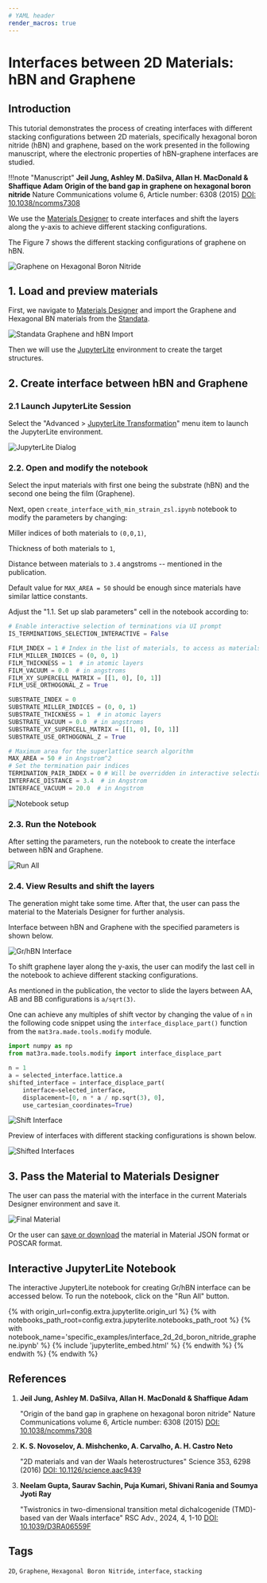 ```yaml
---
# YAML header
render_macros: true
---
```


# Interfaces between 2D Materials: hBN and Graphene

## Introduction

This tutorial demonstrates the process of creating interfaces with different stacking configurations between 2D materials, specifically hexagonal boron nitride (hBN) and graphene, based on the work presented in the following manuscript, where the electronic properties of hBN-graphene interfaces are studied.

!!!note "Manuscript"
    **Jeil Jung, Ashley M. DaSilva, Allan H. MacDonald & Shaffique Adam**
    **Origin of the band gap in graphene on hexagonal boron nitride**
    Nature Communications volume 6, Article number: 6308 (2015)
    [DOI: 10.1038/ncomms7308](https://doi.org/10.1038/ncomms7308)


We use the [Materials Designer](../../../materials-designer/overview.md) to create interfaces and shift the layers along the y-axis to achieve different stacking configurations.

The Figure 7 shows the different stacking configurations of graphene on hBN.

![Graphene on Hexagonal Boron Nitride](/images/tutorials/materials/interfaces/interface_2d_2d_graphene_boron_nitride/0-figure-from-manuscript.webp   "Graphene on Hexagonal Boron Nitride, FIG. 7")

## 1. Load and preview materials

First, we navigate to [Materials Designer](../../../materials-designer/overview.md) and import the Graphene and Hexagonal BN materials from the [Standata](../../../materials-designer/header-menu/input-output/standata-import.md).


![Standata Graphene and hBN Import](/images/tutorials/materials/interfaces/interface_2d_2d_graphene_boron_nitride/1-standata-import-gr-hbn.webp "Standata Graphene and hBN Import")

Then we will use the [JupyterLite](../../../jupyterlite/overview.md) environment to create the target structures.


## 2. Create interface between hBN and Graphene

### 2.1 Launch JupyterLite Session

Select the "Advanced > [JupyterLite Transformation](../../../materials-designer/header-menu/advanced/jupyterlite-dialog.md)" menu item to launch the JupyterLite environment.


![JupyterLite Dialog](/images/jupyterlite/md-advanced-jl.webp "JupyterLite Dialog")

### 2.2. Open and modify the notebook

Select the input materials with first one being the substrate (hBN) and the second one being the film (Graphene).

Next, open `create_interface_with_min_strain_zsl.ipynb` notebook to modify the parameters by changing:

Miller indices of both materials to `(0,0,1)`,

Thickness of both materials to `1`,

Distance between materials to `3.4` angstroms -- mentioned in the publication.

Default value for `MAX_AREA = 50` should be enough since materials have similar lattice constants.


Adjust the "1.1. Set up slab parameters" cell in the notebook according to:

```python
# Enable interactive selection of terminations via UI prompt
IS_TERMINATIONS_SELECTION_INTERACTIVE = False 

FILM_INDEX = 1 # Index in the list of materials, to access as materials[FILM_INDEX]
FILM_MILLER_INDICES = (0, 0, 1)
FILM_THICKNESS = 1  # in atomic layers
FILM_VACUUM = 0.0  # in angstroms
FILM_XY_SUPERCELL_MATRIX = [[1, 0], [0, 1]]
FILM_USE_ORTHOGONAL_Z = True

SUBSTRATE_INDEX = 0
SUBSTRATE_MILLER_INDICES = (0, 0, 1)
SUBSTRATE_THICKNESS = 1  # in atomic layers
SUBSTRATE_VACUUM = 0.0  # in angstroms
SUBSTRATE_XY_SUPERCELL_MATRIX = [[1, 0], [0, 1]]
SUBSTRATE_USE_ORTHOGONAL_Z = True

# Maximum area for the superlattice search algorithm
MAX_AREA = 50 # in Angstrom^2
# Set the termination pair indices
TERMINATION_PAIR_INDEX = 0 # Will be overridden in interactive selection is used
INTERFACE_DISTANCE = 3.4  # in Angstrom
INTERFACE_VACUUM = 20.0  # in Angstrom
```

![Notebook setup](/images/tutorials/materials/interfaces/interface_2d_2d_graphene_boron_nitride/2-jl-setup-notebook.webp "Notebook setup")


### 2.3. Run the Notebook

After setting the parameters, run the notebook to create the interface between hBN and Graphene.

![Run All](/images/jupyterlite/run-all.webp "Run All")

### 2.4. View Results and shift the layers

The generation might take some time.
After that, the user can pass the material to the Materials Designer for further analysis.

Interface between hBN and Graphene with the specified parameters is shown below.

![Gr/hBN Interface ](/images/tutorials/materials/interfaces/interface_2d_2d_graphene_boron_nitride/3-jl-result-preview.webp "Gr/hBN Interface")

To shift graphene layer along the y-axis, the user can modify the last cell in the notebook to achieve different stacking configurations.

As mentioned in the publication, the vector to slide the layers between AA, AB and BB configurations is `a/sqrt(3)`.

One can achieve any multiples of shift vector by changing the value of `n` in the following code snippet using the `interface_displace_part()` function from the `mat3ra.made.tools.modify` module.

```python
import numpy as np
from mat3ra.made.tools.modify import interface_displace_part

n = 1
a = selected_interface.lattice.a
shifted_interface = interface_displace_part(
    interface=selected_interface, 
    displacement=[0, n * a / np.sqrt(3), 0],
    use_cartesian_coordinates=True)

```

![Shift Interface](/images/tutorials/materials/interfaces/interface_2d_2d_graphene_boron_nitride/4-jl-setup-shift.webp "Shift Interface")

Preview of interfaces with different stacking configurations is shown below.

![Shifted Interfaces](/images/tutorials/materials/interfaces/interface_2d_2d_graphene_boron_nitride/5-jl-result-preview.webp "Shifted Interfaces")

## 3. Pass the Material to Materials Designer

The user can pass the material with the interface in the current Materials Designer environment and save it.

![Final Material](/images/tutorials/materials/interfaces/interface_2d_2d_graphene_boron_nitride/6-wave-result.webp "Graphene on Hexagonal Boron Nitride Interface")

Or the user can [save or download](../../../materials-designer/header-menu/input-output.md) the material in Material JSON format or POSCAR format.


## Interactive JupyterLite Notebook

The interactive JupyterLite notebook for creating Gr/hBN interface can be accessed below. To run the notebook, click on the "Run All" button.


{% with origin_url=config.extra.jupyterlite.origin_url %}
{% with notebooks_path_root=config.extra.jupyterlite.notebooks_path_root %}
{% with notebook_name='specific_examples/interface_2d_2d_boron_nitride_graphene.ipynb' %}
{% include 'jupyterlite_embed.html' %}
{% endwith %}
{% endwith %}
{% endwith %}

## References

1. **Jeil Jung, Ashley M. DaSilva, Allan H. MacDonald & Shaffique Adam**

    "Origin of the band gap in graphene on hexagonal boron nitride"
    Nature Communications volume 6, Article number: 6308 (2015)
    [DOI: 10.1038/ncomms7308](https://doi.org/10.1038/ncomms7308)

2. **K. S. Novoselov, A. Mishchenko, A. Carvalho, A. H. Castro Neto**

    "2D materials and van der Waals heterostructures"
    Science 353, 6298 (2016)
    [DOI: 10.1126/science.aac9439](https://doi.org/10.1126/science.aac9439)

3. **Neelam Gupta, Saurav Sachin, Puja Kumari, Shivani Rania and Soumya Jyoti Ray**
    
    "Twistronics in two-dimensional transition metal dichalcogenide (TMD)-based van der Waals interface"
    RSC Adv., 2024, 4, 1-10
    [DOI: 10.1039/D3RA06559F](https://doi.org/10.1039/D3RA06559F)

## Tags

`2D`, `Graphene`, `Hexagonal Boron Nitride`, `interface`, `stacking`

